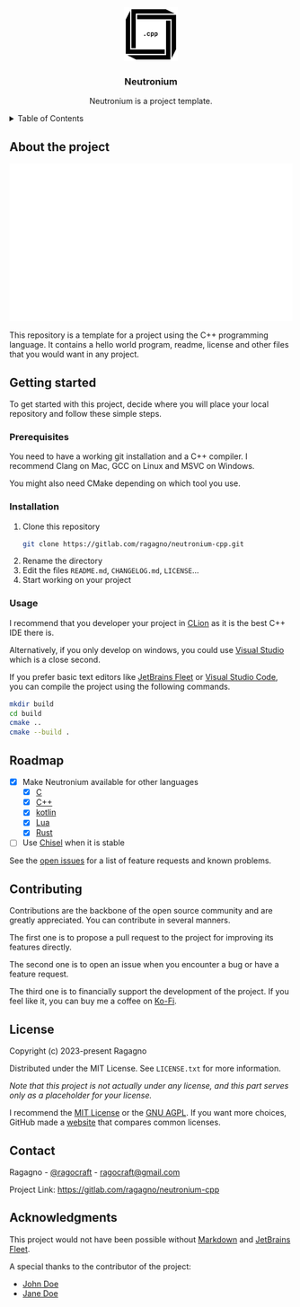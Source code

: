 <div align="center">
    <a href="https://github.com/ragagno/neutronium-cpp"><img src="../resources/logo.svg" alt="logo" width="96" height="96"></a>
    <h3 align="center">Neutronium</h3>
    <p align="center">Neutronium is a project template.</p>
</div>

<details>
    <summary>Table of Contents</summary>
    <ul>
        <li>
            <a href="#about-the-project">About the project</a>
        </li>
        <li>
            <a href="#getting-started">Getting started</a>
            <ul>
                <li>
                    <a href="#prerequisites">Prerequisites</a>
                </li>
                <li>
                    <a href="#installation">Installation</a>
                </li>
                <li>
                    <a href="#usage">Usage</a>
                </li>
            </ul>
        </li>
        <li>
            <a href="#roadmap">Roadmap</a>
        </li>
        <li>
            <a href="#contributing">Contributing</a>
        </li>
        <li>
            <a href="#acknowledgments">Acknowledgments</a>
        </li>
        <li>
            <a href="#contact">Contact</a>
        </li>
        <li>
            <a href="#license">License</a>
        </li>
    </ul>
</details>

## About the project

[![Neutronium Screenshot][project-splash]](https://github.com/ragagno/neutronium-cpp)

This repository is a template for a project using the C++ programming language.
It contains a hello world program, readme, license and other files that you would want in any project.

## Getting started

To get started with this project, decide where you will place your local repository and follow these simple steps.

### Prerequisites

You need to have a working git installation and a C++ compiler.
I recommend Clang on Mac, GCC on Linux and MSVC on Windows.

You might also need CMake depending on which tool you use.

### Installation

1. Clone this repository
    ```sh
    git clone https://gitlab.com/ragagno/neutronium-cpp.git
    ```
2. Rename the directory
3. Edit the files `README.md`, `CHANGELOG.md`, `LICENSE`...
4. Start working on your project

### Usage

I recommend that you developer your project in [CLion](https://www.jetbrains.com/clion) as it is the best C++ IDE there is.

Alternatively, if you only develop on windows, you could use [Visual Studio](https://visualstudio.com) which is a close second.

If you prefer basic text editors like [JetBrains Fleet](https://www.jetbrains.com/fleet) or [Visual Studio Code](https://code.visualstudio.com), you can compile the project using the following commands.

```sh
mkdir build
cd build
cmake ..
cmake --build .
```

## Roadmap

- [x] Make Neutronium available for other languages
    - [x] [C](https://github.com/ragagno/neutronium-c)
    - [x] [C++](https://github.com/ragagno/neutronium-cpp)
    - [x] [kotlin](https://github.com/ragagno/neutronium-kotlin)
    - [x] [Lua](https://github.com/ragagno/neutronium-lua)
    - [x] [Rust](https://github.com/ragagno/neutronium-rust)
- [ ] Use [Chisel](https://github.com/ragagno/chisel) when it is stable

See the [open issues](https://gitlab.com/ragagno/neutronium-cpp/-/issues) for a list of feature requests and known problems.

## Contributing

Contributions are the backbone of the open source community and are greatly appreciated.
You can contribute in several manners.

The first one is to propose a pull request to the project for improving its features directly.

The second one is to open an issue when you encounter a bug or have a feature request.

The third one is to financially support the development of the project.
If you feel like it, you can buy me a coffee on [Ko-Fi](https://ko-fi.com/ragagno).

## License

Copyright (c) 2023-present Ragagno

Distributed under the MIT License. See `LICENSE.txt` for more information.

*Note that this project is not actually under any license, and this part serves only as a placeholder for your license.*

I recommend the [MIT License](https://choosealicense.com/licenses/mit) or the [GNU AGPL](https://choosealicense.com/licenses/agpl-3.0).
If you want more choices, GitHub made a [website](https://choosealicense.com) that compares common licenses.

## Contact

Ragagno - [@ragocraft](https://twitter.com/ragocraft) - [ragocraft@gmail.com](mailto:ragocraft@gmail.com)

Project Link: <https://gitlab.com/ragagno/neutronium-cpp>

## Acknowledgments

This project would not have been possible without [Markdown](https://en.wikipedia.org/wiki/Markdown) and [JetBrains Fleet](https://www.jetbrains.com/fleet).

A special thanks to the contributor of the project:
* [John Doe](https://www.youtube.com/watch?v=dQw4w9WgXcQ)
* [Jane Doe](https://www.youtube.com/watch?v=dQw4w9WgXcQ)

[project-logo]: ../resources/logo.svg
[project-splash]: ../resources/splash.svg
